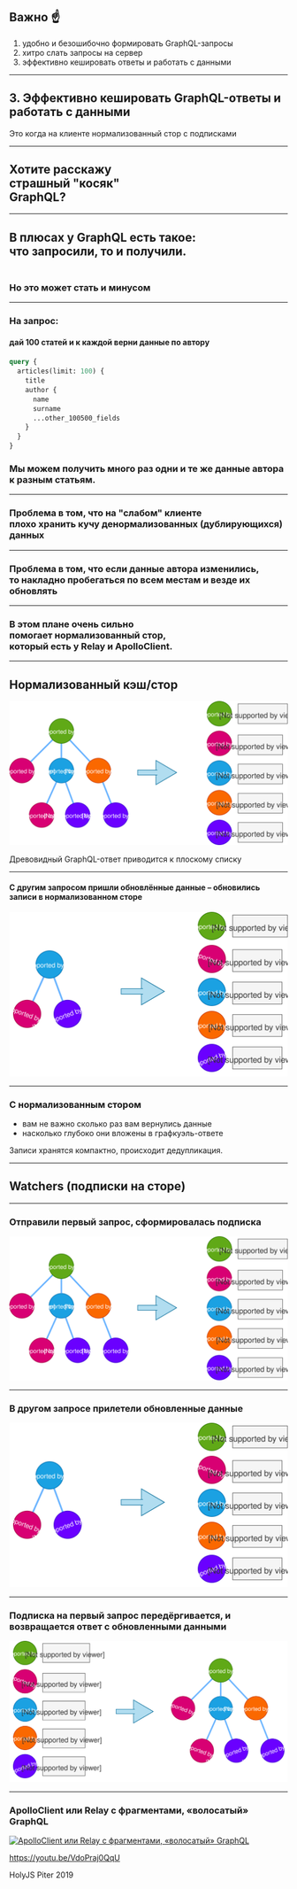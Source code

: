 ## Важно ☝️ <!-- .element: class="green" -->

1. удобно и безошибочно формировать GraphQL-запросы <!-- .element: class="gray" -->
2. хитро слать запросы на сервер <!-- .element: class="gray" -->
3. эффективно кешировать ответы и работать с данными <!-- .element: class="green" -->

-----

## 3. Эффективно кешировать GraphQL-ответы и работать с данными <!-- .element: class="green" -->

Это когда на клиенте нормализованный стор с подписками

-----

## Хотите расскажу <br/>страшный "косяк" <br/>GraphQL? <!-- .element: class="red" -->

-----

## В плюсах у GraphQL есть такое: <br/><span class="green">что запросили, то и получили.</span>

### <br/><span class="fragment red">Но это может стать и минусом</span>

-----

### На запрос:

#### дай 100 статей и к каждой верни данные по автору

```graphql
query {
  articles(limit: 100) {
    title
    author {
      name
      surname
      ...other_100500_fields
    }
  }
}

```

### Мы можем получить много раз одни и те же данные автора к разным статьям. <!-- .element: class="fragment red" -->

-----

### Проблема в том, что на "слабом" клиенте <br/><span class="red">плохо хранить кучу денормализованных (дублирующихся) данных</span>

-----

### Проблема в том, что если данные автора изменились, <br/><span class="red">то накладно пробегаться по всем местам и везде их обновлять</span>

-----

### В этом плане очень сильно <br/><span class="green">помогает нормализованный стор</span>, <br/>который есть у Relay и ApolloClient.

-----

## Нормализованный кэш/стор

![normalized store](./normalized-store.svg) <!-- .element: style="width: 800px;" class="plain"  -->

Древовидный GraphQL-ответ приводится к плоскому списку

-----

#### С другим запросом пришли обновлённые данные – обновились записи в нормализованном сторе

![normalized store](./normalized-store-2.svg) <!-- .element: style="width: 800px;" class="plain"  -->

-----

### С нормализованным стором

- вам не важно сколько раз вам вернулись данные
- насколько глубоко они вложены в графкуэль-ответе

<span class="green fragment">Записи хранятся компактно, происходит дедупликация.</span>

-----

## Watchers (подписки на сторе)

-----

### Отправили первый запрос, сформировалась подписка

![store](./normalized-store.svg) <!-- .element: class="plain"  -->

-----

### В другом запросе прилетели обновленные данные

![store](./normalized-store-2.svg) <!-- .element: class="plain"  -->

-----

### Подписка на первый запрос передёргивается, и возвращается ответ с обновленными данными

![normalized store](./normalized-store-3.svg) <!-- .element: style="width: 800px;" class="plain"  -->

-----

### ApolloClient или Relay с фрагментами, «волосатый» GraphQL

<a href="https://youtu.be/VdoPraj0QqU" target="_blank"><img src="https://img.youtube.com/vi/VdoPraj0QqU/0.jpg" alt="ApolloClient или Relay с фрагментами, «волосатый» GraphQL" style="max-width: 580px" class="plain" /></a>

<https://youtu.be/VdoPraj0QqU>

HolyJS Piter 2019
